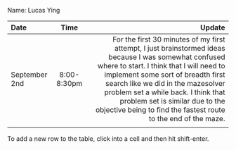 Name: Lucas Ying

| Date          |    Time     |                                                                                                                                                                                                                                                                                                                                                                    Update |
|:--------------|:-----------:|--------------------------------------------------------------------------------------------------------------------------------------------------------------------------------------------------------------------------------------------------------------------------------------------------------------------------------------------------------------------------:|
| September 2nd | 8:00-8:30pm |  For the first 30 minutes of my first attempt, I just brainstormed ideas because I was somewhat confused where to start. I think that I will need to implement some sort of breadth first search like we did in the mazesolver problem set a while back. I think that problem set is similar due to the objective being to find the fastest route to the end of the maze. |
|               |             |                                                                                                                                                                                                                                                                                                                                                                           |


To add a new row to the table, click into a cell and then hit shift-enter.
